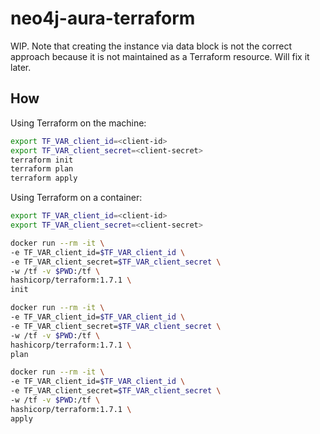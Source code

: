 # neo4j-aura-terraform

WIP. Note that creating the instance via data block is not the correct approach because it is not maintained as a Terraform resource. Will fix it later.

## How

Using Terraform on the machine:

```bash 
export TF_VAR_client_id=<client-id>
export TF_VAR_client_secret=<client-secret>
terraform init
terraform plan
terraform apply
```

Using Terraform on a container:

```bash
export TF_VAR_client_id=<client-id>
export TF_VAR_client_secret=<client-secret>

docker run --rm -it \
-e TF_VAR_client_id=$TF_VAR_client_id \
-e TF_VAR_client_secret=$TF_VAR_client_secret \
-w /tf -v $PWD:/tf \
hashicorp/terraform:1.7.1 \
init

docker run --rm -it \
-e TF_VAR_client_id=$TF_VAR_client_id \
-e TF_VAR_client_secret=$TF_VAR_client_secret \
-w /tf -v $PWD:/tf \
hashicorp/terraform:1.7.1 \
plan

docker run --rm -it \
-e TF_VAR_client_id=$TF_VAR_client_id \
-e TF_VAR_client_secret=$TF_VAR_client_secret \
-w /tf -v $PWD:/tf \
hashicorp/terraform:1.7.1 \
apply
```
